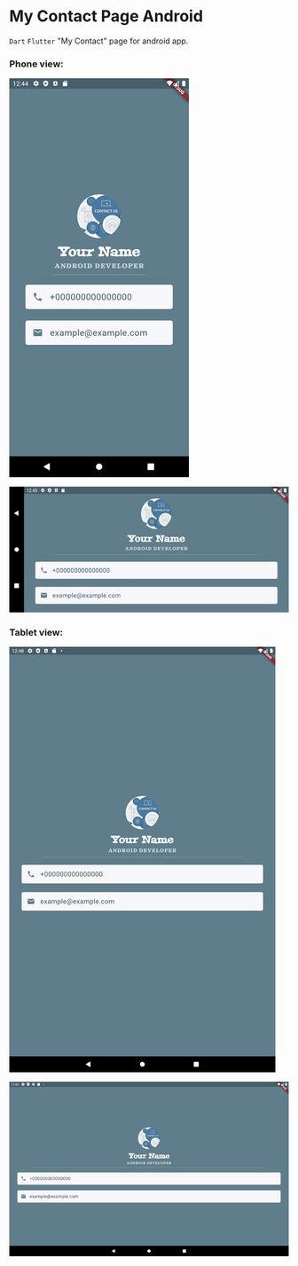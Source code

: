 # My Contact Page Android

`Dart` `Flutter` "My Contact" page for android app.

### Phone view:

![phone_v.png](images%2Fphone_v.png)

![phone_h.png](images%2Fphone_h.png)

### Tablet view:

![tablet_v.png](images%2Ftablet_v.png)

![tablet_h.png](images%2Ftablet_h.png)
